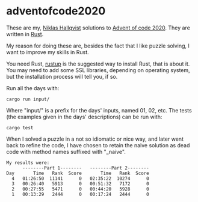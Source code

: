 # adventofcode2020
These are my, [Niklas Hallqvist](https://github.com/niklasha) solutions to
[Advent of code 2020](https://adventofcode.com/2020).
They are written in [Rust](https://rust-lang.org).

My reason for doing these are, besides the fact that I like puzzle solving, I want to improve my skills in Rust.

You need Rust, [rustup](https://rustup.rs/) is the suggested way to install Rust, that is about it.  You may need to add some SSL libraries, depending on operating system, but the installation process will tell you, if so.

Run all the days with:
```
cargo run input/
```

Where "input/" is a prefix for the days' inputs, named 01, 02, etc.
The tests (the examples given in the days' descriptions) can be run with:
```
cargo test
```

When I solved a puzzle in a not so idiomatic or nice way, and later went back to refine the code, I have chosen to retain the naive solution as dead code with method names suffixed with  "_naive".

```
My results were:
      --------Part 1--------   --------Part 2--------
Day       Time   Rank  Score       Time   Rank  Score
  4   01:26:50  11141      0   02:35:22  10274      0
  3   00:26:40   5913      0   00:51:32   7172      0
  2   00:27:55   5471      0   00:44:20   5928      0
  1   00:13:29   2444      0   00:17:24   2444      0
```